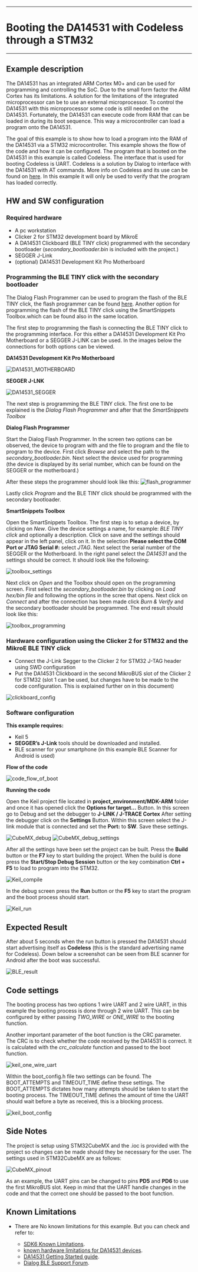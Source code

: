 -----------
# Booting the DA14531 with Codeless through a STM32
----------

## Example description

The DA14531 has an integrated ARM Cortex M0+ and can be used for programming and controlling the SoC. Due to the small form factor the ARM Cortex has its limitations. A solution for the limitations of the integrated microprocessor can be to use an external microprocessor. To control the DA14531 with this microprocessor some code is still needed on the DA14531. Fortunately, the DA14531 can execute code from RAM that can be loaded in during its boot sequence. This way a microcontroller can load a program onto the DA14531.

The goal of this example is to show how to load a program into the RAM of the DA14531 via a STM32 microcontroller. This example shows the flow of the code and how it can be configured. The program that is booted on the DA14531 in this example is called Codeless. The interface that is used for booting Codeless is UART. Codeless is a solution by Dialog to interface with the DA14531 with AT commands. More info on Codeless and its use can be found on [here](https://www.dialog-semiconductor.com/products/smartbond-codeless-commands). In this example it will only be used to verify that the program has loaded correctly.

## HW and SW configuration

### Required hardware

- A pc workstation
- Clicker 2 for STM32 development board by MikroE
- A DA14531 Clickboard (BLE TINY click) programmed with the secondary bootloader (*secondary_bootloader.bin* is included with the project.)
- SEGGER J-Link
- (optional) DA14531 Development Kit Pro Motherboard

### Programming the BLE TINY click with the secondary bootloader

The Dialog Flash Programmer can be used to program the flash of the BLE TINY click, the flash programmer can be found [here](https://www.dialog-semiconductor.com/products/bluetooth-low-energy/da14530-and-da14531). Another option for programming the flash of the BLE TINY click using the SmartSnippets Toolbox.which can be found also in the same location.

The first step to programming the flash is connecting the BLE TINY click to the programming interface. For this either a DA14531 Development Kit Pro Motherboard or a SEGGER J-LINK can be used. In the images below the connections for both options can be viewed.

**DA14531 Development Kit Pro Motherboard**

![DA14531_MOTHERBOARD](assets/bootloader_programming_motherboard.png)

**SEGGER J-LNK**

![DA14531_SEGGER](assets/bootloader_programming_segger.png)

The next step is programming the BLE TINY click. The first one to be explained is the _Dialog Flash Programmer_ and after that the _SmartSnippets Toolbox_

**Dialog Flash Programmer**

Start the Dialog Flash Programmer. In the screen two options can be observed, the device to program with and the file to program and the file to program to the device. First click _Browse_ and select the path to the _secondary\_bootloader.bin_. Next select the device used for programming (the device is displayed by its serial number, which can be found on the SEGGER or the motherboard.)

After these steps the programmer should look like this:
![flash_programmer](assets/flash_programmer.png)

Lastly click _Program_ and the BLE TINY click should be programmed with the secondary bootloader.

**SmartSnippets Toolbox**

Open the SmartSnippets Toolbox. The first step is to setup a device, by clicking on _New_. Give the device settings a name, for example: _BLE TINY click_ and optionally a description. Click on save and the settings should appear in the left panel, click on it. In the selection **Please select the COM Port or JTAG Serial #:** select _JTAG_. Next select the serial number of the SEGGER or the Motherboard. In the right panel select the _DA14531_ and the settings should be correct. It should look like the following:

![toolbox_settings](assets/toolbox_settings.png)

Next click on _Open_ and the Toolbox should open on the programming screen. First select the _secondary\_bootloader.bin_ by clicking on _Load hex/bin file_ and following the options in the scree that opens. Next click on _Connect_ and after the connection has been made click _Burn & Verify_ and the secondary bootloader should be programmed. The end result should look like this:

![toolbox_programming](assets/toolbox_program.png)

### Hardware configuration using the Clicker 2 for STM32 and the MikroE BLE TINY click

- Connect the J-Link Segger to the Clicker 2 for STM32 J-TAG header using SWD configuration
- Put the DA14531 Clickboard in the second MikroBUS slot of the Clicker 2 for STM32 (slot 1 can be used, but changes have to be made to the code configuration. This is explained further on in this document)

![clickboard_config](assets/clickboard.png)

### Software configuration

**This example requires:**

- Keil 5
- **SEGGER’s J-Link** tools should be downloaded and installed.
- BLE scanner for your smartphone (in this example BLE Scanner for Android is used)

**Flow of the code**

![code_flow_of_boot](assets/boot_flow.png)

**Running the code**

Open the Keil project file located in **project_environment/MDK-ARM** folder and once it has opened click the **Options for target...** Button. In this screen go to Debug and set the debugger to **J-LINK / J-TRACE Cortex**
After setting the debugger click on the **Settings** Button. Within this screen select the J-link module that is connected and set the **Port:** to **SW**. Save these settings.

![CubeMX_debug](assets/debug.png)
![CubeMX_debug_settings](assets/debug_settings.png)

After all the settings have been set the project can be built. Press the **Build** button or the **F7** key to start building the project.
When the build is done press the **Start/Stop Debug Session** button or the key combination **Ctrl + F5** to load to program into the STM32.

![Keil_compile](assets/compile.png)

In the debug screen press the **Run** button or the **F5** key to start the program and the boot process should start.

![Keil_run](assets/run.png)

## Expected Result

After about 5 seconds when the run button is pressed the DA14531 should start advertising itself as **Codeless** (this is the standard advertising name for Codeless). Down below a screenshot can be seen from BLE scanner for Android after the boot was successful.

![BLE_result](assets/result.png)

## Code settings

The booting process has two options 1 wire UART and 2 wire UART, in this example the booting process is done through 2 wire UART. This can be configured by either passing _TWO\_WIRE_ or _ONE\_WIRE_ to the booting function.

Another important parameter of the boot function is the CRC parameter. The CRC is to check whether the code received by the DA14531 is correct. It is calculated with the _crc_calculate_ function and passed to the boot function.

![keil_one_wire_uart](assets/uart_config.png)

Within the boot_config.h file two settings can be found. The BOOT_ATTEMPTS and TIMEOUT_TIME define these settings. The BOOT_ATTEMPTS dictates how many attempts should be taken to start the booting process. The TIMEOUT_TIME defines the amount of time the UART should wait before a byte as received, this is a blocking process.

![keil_boot_config](assets/boot.png)

## Side Notes

The project is setup using STM32CubeMX and the .ioc is provided with the project so changes can be made should they be necessary for the user. The settings used in STM32CubeMX are as follows:

![CubeMX_pinout](assets/pinout.png)

As an example, the UART pins can be changed to pins **PD5** and **PD6** to use the first MikroBUS slot. Keep in mind that the UART handle changes in the code and that the correct one should be passed to the boot function.

## Known Limitations

- There are No known limitations for this example. But you can check and refer to: 

	- [SDK6 Known Limitations](http://lpccs-docs.dialog-semiconductor.com/sdk6_kll/index.html).
	- [known hardware limitations for DA14531 devices](https://www.dialog-semiconductor.com/da14531_HW_Limitation).
	- [DA14531 Getting Started guide](https://www.dialog-semiconductor.com/da14531-getting-started).
	- [Dialog BLE Support Forum](https://www.dialog-semiconductor.com/BLE_Support).
